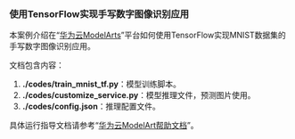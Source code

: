 ###  使用TensorFlow实现手写数字图像识别应用

本案例介绍在“[华为云ModelArts](https://console.huaweicloud.com/modelarts/?region=cn-north-1#/manage/dashboard)”平台如何使用TensorFlow实现MNIST数据集的手写数字图像识别应用。

文档包含内容：

1. **./codes/train\_mnist\_tf.py**：模型训练脚本。
2. **./codes/customize_service.py**：模型推理文件，预测图片使用。
3. **./codes/config.json**：推理配置文件。

具体运行指导文档请参考“[华为云ModelArt帮助文档](https://support.huaweicloud.com/bestpractice-modelarts/modelarts_10_0010.html)”。
